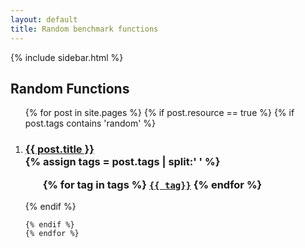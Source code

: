 ```yaml
---
layout: default
title: Random benchmark functions
---
```

{% include sidebar.html %}
<div class="home">

  <h2>Random Functions</h2>

  <ol >
    {% for post in site.pages %}
	{% if post.resource == true %}
	{% if post.tags contains 'random' %}
		 <li>
        <h3>
          <a href="{{ post.url | prepend: site.baseurl }}">{{ post.title }}</a>
		  <br />
		{% assign tags = post.tags | split:' ' %}
		<ul>
			{% for tag in tags %}
			<code><a class="fcntag" href="{{ tag | prepend:'/' | prepend: site.baseurl }}">{{ tag}}</a></code>
			{% endfor %}
		</ul>
        </h3>
      </li>
	{% endif %}
     
    {% endif %}
	{% endfor %}
  </ol>

</div>